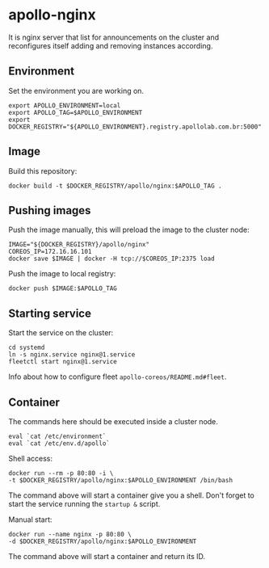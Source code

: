 apollo-nginx
============

It is nginx server that list for announcements on the cluster and
reconfigures itself adding and removing instances according.

Environment
-----------

Set the environment you are working on.

```
export APOLLO_ENVIRONMENT=local
export APOLLO_TAG=$APOLLO_ENVIRONMENT
export DOCKER_REGISTRY="${APOLLO_ENVIRONMENT}.registry.apollolab.com.br:5000"
```

Image
-----

Build this repository:

```
docker build -t $DOCKER_REGISTRY/apollo/nginx:$APOLLO_TAG .
```

Pushing images
--------------

Push the image manually, this will preload the image to the cluster node:

```
IMAGE="${DOCKER_REGISTRY}/apollo/nginx"
COREOS_IP=172.16.16.101
docker save $IMAGE | docker -H tcp://$COREOS_IP:2375 load
```

Push the image to local registry:

```
docker push $IMAGE:$APOLLO_TAG
```

Starting service
----------------

Start the service on the cluster:

```
cd systemd
ln -s nginx.service nginx@1.service
fleetctl start nginx@1.service
```
Info about how to configure fleet `apollo-coreos/README.md#fleet`.

Container
---------

The commands here should be executed inside a cluster node.

```
eval `cat /etc/environment`
eval `cat /etc/env.d/apollo`
```

Shell access:

```
docker run --rm -p 80:80 -i \
-t $DOCKER_REGISTRY/apollo/nginx:$APOLLO_ENVIRONMENT /bin/bash
```

The command above will start a container give you a shell. Don't
forget to start the service running the `startup &` script.

Manual start:

```
docker run --name nginx -p 80:80 \
-d $DOCKER_REGISTRY/apollo/nginx:$APOLLO_ENVIRONMENT
```

The command above will start a container and return its ID.

